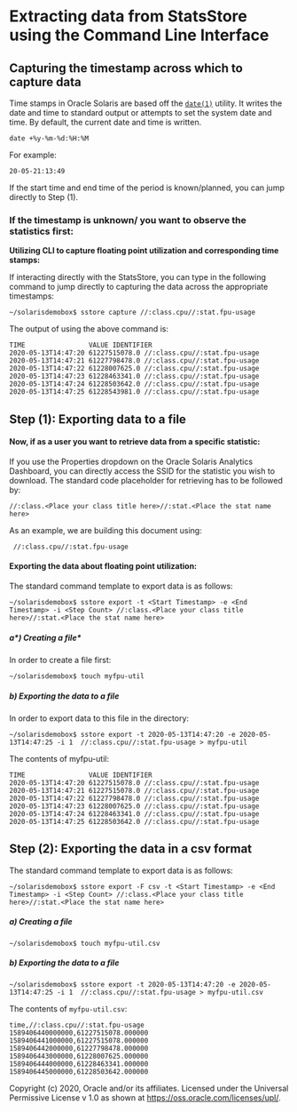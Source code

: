 # Extracting data from StatsStore using the Command Line Interface

## Capturing the timestamp across which to capture data

Time stamps in Oracle Solaris are based off the [`date(1)`](https://docs.oracle.com/cd/E88353_01/html/E37839/date-1.html) utility. It writes the date and time to standard output or attempts to set the system date and time. By default, the current date and time is written.

```
date +%y-%m-%d:%H:%M
```

For example:

```
20-05-21:13:49
```

If the start time and end time of the period is known/planned, you can jump directly to Step (1).

### If the timestamp is unknown/ you want to observe the statistics first:

**Utilizing CLI to capture floating point utilization and corresponding time stamps:**

If interacting directly with the StatsStore, you can type in the following command to jump directly to capturing the data across the appropriate timestamps:

```
~/solarisdemobox$ sstore capture //:class.cpu//:stat.fpu-usage
```

The output of using the above command is:

```
TIME                VALUE IDENTIFIER
2020-05-13T14:47:20 61227515078.0 //:class.cpu//:stat.fpu-usage
2020-05-13T14:47:21 61227798478.0 //:class.cpu//:stat.fpu-usage
2020-05-13T14:47:22 61228007625.0 //:class.cpu//:stat.fpu-usage
2020-05-13T14:47:23 61228463341.0 //:class.cpu//:stat.fpu-usage
2020-05-13T14:47:24 61228503642.0 //:class.cpu//:stat.fpu-usage
2020-05-13T14:47:25 61228543981.0 //:class.cpu//:stat.fpu-usage
```



## Step (1): Exporting data to a file

#### Now, if as a user you want to retrieve data from a specific statistic:

If you use the Properties dropdown on the Oracle Solaris Analytics Dashboard, you can directly access the SSID for the statistic you wish to download. The standard code placeholder for retrieving has to be followed by:

```
//:class.<Place your class title here>//:stat.<Place the stat name here>
```

As an example, we are building this document using:

```
 //:class.cpu//:stat.fpu-usage
```



#### Exporting the data about floating point utilization:

The standard command template to export data is as follows:

```
~/solarisdemobox$ sstore export -t <Start Timestamp> -e <End Timestamp> -i <Step Count> //:class.<Place your class title here>//:stat.<Place the stat name here>
```

##### a*) Creating a file*

In order to create a file first:

```
~/solarisdemobox$ touch myfpu-util
```

##### *b) Exporting the data to a file*

In order to export data to this file in the directory:

```
~/solarisdemobox$ sstore export -t 2020-05-13T14:47:20 -e 2020-05-13T14:47:25 -i 1  //:class.cpu//:stat.fpu-usage > myfpu-util
```

The contents of myfpu-util:

```
TIME                VALUE IDENTIFIER
2020-05-13T14:47:20 61227515078.0 //:class.cpu//:stat.fpu-usage
2020-05-13T14:47:21 61227515078.0 //:class.cpu//:stat.fpu-usage
2020-05-13T14:47:22 61227798478.0 //:class.cpu//:stat.fpu-usage
2020-05-13T14:47:23 61228007625.0 //:class.cpu//:stat.fpu-usage
2020-05-13T14:47:24 61228463341.0 //:class.cpu//:stat.fpu-usage
2020-05-13T14:47:25 61228503642.0 //:class.cpu//:stat.fpu-usage
```



## Step (2): Exporting the data in a csv format

The standard command template to export data is as follows:

```
~/solarisdemobox$ sstore export -F csv -t <Start Timestamp> -e <End Timestamp> -i <Step Count> //:class.<Place your class title here>//:stat.<Place the stat name here> 
```

##### a) Creating a file

```
~/solarisdemobox$ touch myfpu-util.csv
```

##### b) Exporting the data to a file

```
~/solarisdemobox$ sstore export -t 2020-05-13T14:47:20 -e 2020-05-13T14:47:25 -i 1  //:class.cpu//:stat.fpu-usage > myfpu-util.csv
```

The contents of `myfpu-util.csv`:

```
time,//:class.cpu//:stat.fpu-usage
1589406440000000,61227515078.000000
1589406441000000,61227515078.000000
1589406442000000,61227798478.000000
1589406443000000,61228007625.000000
1589406444000000,61228463341.000000
1589406445000000,61228503642.000000
```


Copyright (c) 2020, Oracle and/or its affiliates.
 Licensed under the Universal Permissive License v 1.0 as shown at <https://oss.oracle.com/licenses/upl/>.
